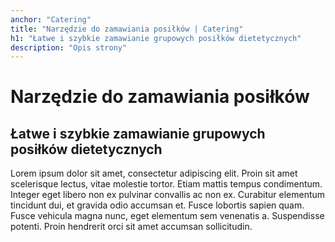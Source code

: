 ```yaml
---
anchor: "Catering"
title: "Narzędzie do zamawiania posiłków | Catering"
h1: "Łatwe i szybkie zamawianie grupowych posiłków dietetycznych"
description: "Opis strony"
---
```

# Narzędzie do zamawiania posiłków
## Łatwe i szybkie zamawianie grupowych posiłków dietetycznych
Lorem ipsum dolor sit amet, consectetur adipiscing elit. Proin sit amet scelerisque lectus, vitae molestie tortor. Etiam mattis tempus condimentum. Integer eget libero non ex pulvinar convallis ac non ex. Curabitur elementum tincidunt dui, et gravida odio accumsan et. Fusce lobortis sapien quam. Fusce vehicula magna nunc, eget elementum sem venenatis a. Suspendisse potenti. Proin hendrerit orci sit amet accumsan sollicitudin. 
